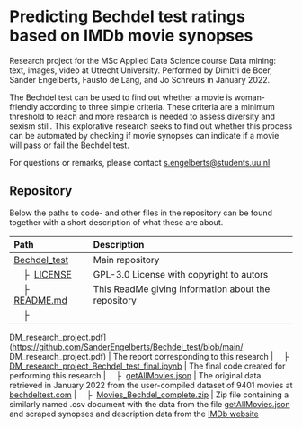 # Predicting Bechdel test ratings based on IMDb movie synopses
Research project for the MSc Applied Data Science course Data mining: text, images, video at Utrecht University.
Performed by Dimitri de Boer, Sander Engelberts, Fausto de Lang, and Jo Schreurs in January 2022.

The Bechdel test can be used to find out whether a movie is woman-friendly according to three simple criteria. These criteria are a minimum threshold to reach and more research is needed to assess diversity and sexism still. This explorative research seeks to find out whether this process can be automated by checking if movie synopses can indicate if a movie will pass or fail the Bechdel test.

For questions or remarks, please contact [s.engelberts@students.uu.nl](mailto:s.engelberts@students.uu.nl)<br>

## Repository
Below the paths to code- and other files in the repository can be found together with a short description of what these are about.  

| Path | Description
| :--- | :----------
| [Bechdel_test](https://github.com/SanderEngelberts/Bechdel_test) | Main repository
| &ensp;&ensp;&boxvr;&nbsp; [LICENSE](https://github.com/SanderEngelberts/Bechdel_test/blob/main/LICENSE) | GPL-3.0 License with copyright to autors
| &ensp;&ensp;&boxvr;&nbsp; [README.md](https://github.com/SanderEngelberts/Bechdel_test/blob/main/README.md) | This ReadMe giving information about the repository
| &ensp;&ensp;&boxvr;&nbsp; 
DM_research_project.pdf](https://github.com/SanderEngelberts/Bechdel_test/blob/main/
DM_research_project.pdf) | The report corresponding to this research
| &ensp;&ensp;&boxvr;&nbsp; [DM_research_project_Bechdel_test_final.ipynb](https://github.com/SanderEngelberts/Bechdel_test/blob/main/DM_research_project_Bechdel_test_final.ipynb) | The final code created for performing this research
| &ensp;&ensp;&boxvr;&nbsp; [getAllMovies.json](https://github.com/SanderEngelberts/Bechdel_test/blob/main/getAllMovies.json) | The original data retrieved in January 2022 from the user-compiled dataset of 9401 movies at [bechdeltest.com](https://bechdeltest.com)
| &ensp;&ensp;&boxvr;&nbsp; [Movies_Bechdel_complete.zip](https://github.com/SanderEngelberts/Bechdel_test/blob/main/Movies_Bechdel_complete.zip) | Zip file containing a similarly named .csv document with the data from the file [getAllMovies.json](https://github.com/SanderEngelberts/Bechdel_test/blob/main/getAllMovies.json) and scraped synopses and description data from the [IMDb website](www.imdb.com)

